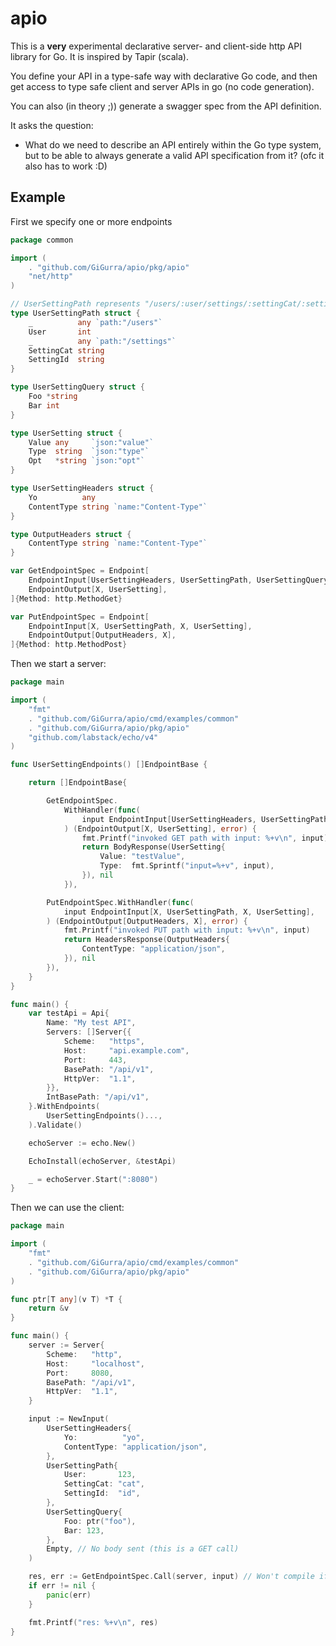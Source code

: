 # apio

This is a **very** experimental declarative server- and client-side http API library for Go.
It is inspired by Tapir (scala).

You define your API in a type-safe way with declarative Go code, and then
get access to type safe client and server APIs in go (no code generation).

You can also (in theory ;)) generate a swagger spec from the API definition.

It asks the question:

* What do we need to describe an API entirely within the Go type system, but to be able to always generate a valid API
  specification from it? (ofc it also has to work :D)

## Example

First we specify one or more endpoints

```go
package common

import (
	. "github.com/GiGurra/apio/pkg/apio"
	"net/http"
)

// UserSettingPath represents "/users/:user/settings/:settingCat/:settingId"
type UserSettingPath struct {
	_          any `path:"/users"`
	User       int
	_          any `path:"/settings"`
	SettingCat string
	SettingId  string
}

type UserSettingQuery struct {
	Foo *string
	Bar int
}

type UserSetting struct {
	Value any     `json:"value"`
	Type  string  `json:"type"`
	Opt   *string `json:"opt"`
}

type UserSettingHeaders struct {
	Yo          any
	ContentType string `name:"Content-Type"`
}

type OutputHeaders struct {
	ContentType string `name:"Content-Type"`
}

var GetEndpointSpec = Endpoint[
	EndpointInput[UserSettingHeaders, UserSettingPath, UserSettingQuery, X],
	EndpointOutput[X, UserSetting],
]{Method: http.MethodGet}

var PutEndpointSpec = Endpoint[
	EndpointInput[X, UserSettingPath, X, UserSetting],
	EndpointOutput[OutputHeaders, X],
]{Method: http.MethodPost}
```

Then we start a server:

```go
package main

import (
	"fmt"
	. "github.com/GiGurra/apio/cmd/examples/common"
	. "github.com/GiGurra/apio/pkg/apio"
	"github.com/labstack/echo/v4"
)

func UserSettingEndpoints() []EndpointBase {

	return []EndpointBase{

		GetEndpointSpec.
			WithHandler(func(
				input EndpointInput[UserSettingHeaders, UserSettingPath, UserSettingQuery, X],
			) (EndpointOutput[X, UserSetting], error) {
				fmt.Printf("invoked GET path with input: %+v\n", input)
				return BodyResponse(UserSetting{
					Value: "testValue",
					Type:  fmt.Sprintf("input=%+v", input),
				}), nil
			}),

		PutEndpointSpec.WithHandler(func(
			input EndpointInput[X, UserSettingPath, X, UserSetting],
		) (EndpointOutput[OutputHeaders, X], error) {
			fmt.Printf("invoked PUT path with input: %+v\n", input)
			return HeadersResponse(OutputHeaders{
				ContentType: "application/json",
			}), nil
		}),
	}
}

func main() {
	var testApi = Api{
		Name: "My test API",
		Servers: []Server{{
			Scheme:   "https",
			Host:     "api.example.com",
			Port:     443,
			BasePath: "/api/v1",
			HttpVer:  "1.1",
		}},
		IntBasePath: "/api/v1",
	}.WithEndpoints(
		UserSettingEndpoints()...,
	).Validate()

	echoServer := echo.New()

	EchoInstall(echoServer, &testApi)

	_ = echoServer.Start(":8080")
}

```

Then we can use the client:

```go
package main

import (
	"fmt"
	. "github.com/GiGurra/apio/cmd/examples/common"
	. "github.com/GiGurra/apio/pkg/apio"
)

func ptr[T any](v T) *T {
	return &v
}

func main() {
	server := Server{
		Scheme:   "http",
		Host:     "localhost",
		Port:     8080,
		BasePath: "/api/v1",
		HttpVer:  "1.1",
	}

	input := NewInput(
		UserSettingHeaders{
			Yo:          "yo",
			ContentType: "application/json",
		},
		UserSettingPath{
			User:       123,
			SettingCat: "cat",
			SettingId:  "id",
		},
		UserSettingQuery{
			Foo: ptr("foo"),
			Bar: 123,
		},
		Empty, // No body sent (this is a GET call)
	)

	res, err := GetEndpointSpec.Call(server, input) // Won't compile if types don't match
	if err != nil {
		panic(err)
	}

	fmt.Printf("res: %+v\n", res)
}

```